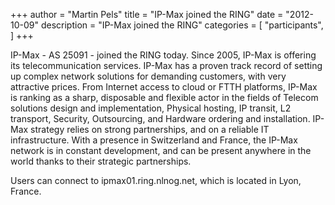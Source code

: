 +++
author = "Martin Pels"
title = "IP-Max joined the RING"
date = "2012-10-09"
description = "IP-Max joined the RING"
categories = [
    "participants",
]
+++

IP-Max - AS 25091 - joined the RING today. Since 2005, IP-Max is offering its telecommunication services. IP-Max has a proven track record of setting up complex network solutions for demanding customers, with very attractive prices. From Internet access to cloud or FTTH platforms, IP-Max is ranking as a sharp, disposable and flexible actor in the fields of Telecom solutions design and implementation, Physical hosting, IP transit, L2 transport, Security, Outsourcing, and Hardware ordering and installation. IP-Max strategy relies on strong partnerships, and on a reliable IT infrastructure. With a presence in Switzerland and France, the IP-Max network is in constant development, and can be present anywhere in the world thanks to their strategic partnerships.

Users can connect to ipmax01.ring.nlnog.net, which is located in Lyon, France.

